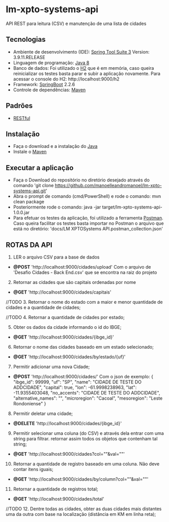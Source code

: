 # lm-xpto-systems-api
 API REST para leitura (CSV) e manutenção de uma lista de cidades

## Tecnologias
- Ambiente de desenvolvimento (IDE): [Spring Tool Suite 3](https://github.com/spring-projects/toolsuite-distribution/wiki/Spring-Tool-Suite-3) Version: 3.9.11.RELEASE
- Linguagem de programação: [Java 8](https://www.java.com/pt_BR/download/faq/java8.xml)
- Banco de dados: Foi utilizado o [H2](https://www.h2database.com/html/main.html) que é em memória, caso queira reinicializar os testes basta parar e subir a aplicação novamente. Para acessar o console do H2: http://localhost:9000/h2
- Framework: [SpringBoot](https://spring.io/projects/spring-boot) 2.2.6
- Controle de dependências: [Maven](https://maven.apache.org/)

## Padrões
- [RESTful](https://blog.caelum.com.br/rest-principios-e-boas-praticas/)

## Instalação
- Faça o download e a instalação do [Java](https://www.java.com/pt_BR/download/)
- Instale o [Maven](http://www.matera.com/blog/post/tutorial-instalacao-apache-maven-configuracao-eclipse)

## Executar a aplicação
- Faça o Download do repositório no diretório desejado através do comando 'git clone https://github.com/manoelleandromanoel/lm-xpto-systems-api.git'
- Abra o prompt de comando (cmd/PowerShell) e rode o comando: mvn clean package
- Posteriormente rode o comando: java -jar target/lm-xpto-systems-api-1.0.0.jar
- Para efetuar os testes da aplicação, foi utilizado a ferramenta [Postman](https://www.postman.com/). Caso queira facilitar os testes basta importar no Postman o arquivo que está no diretório: 'docs/LM XPTOSystems API.postman_collection.json'

## ROTAS DA API
1. LER o arquivo CSV para a base de dados
- **@POST** 'http://localhost:9000/cidades/upload'
Com o arquivo de 'Desafio Cidades - Back End.csv' que se encontra na raiz do projeto

2. Retornar as cidades que são capitais ordenadas por nome
- **@GET** 'http://localhost:9000/cidades/capitais'

//TODO 3. Retornar o nome do estado com a maior e menor quantidade de cidades e a quantidade de cidades;

//TODO 4. Retornar a quantidade de cidades por estado;

5. Obter os dados da cidade informando o id do IBGE;
- **@GET** 'http://localhost:9000/cidades/{ibge_id}'

6. Retornar o nome das cidades baseado em um estado selecionado;
- **@GET** 'http://localhost:9000/cidades/by/estado/{uf}' 

7. Permitir adicionar uma nova Cidade;
- **@POST** 'http://localhost:9000/cidades/'
Com o json de exemplo: { "ibge_id": 99999, "uf": "SP", "name": "CIDADE DE TESTE DO ADDCIDADE", "capital": true, "lon": -61.9998238963, "lat": -11.9355403048, "no_accents": "CIDADE DE TESTE DO ADDCIDADE", "alternative_names": "", "microregion": "Cacoal", "mesoregion": "Leste Rondoniense" }
 
8. Permitir deletar uma cidade;
- **@DELETE** 'http://localhost:9000/cidades/{ibge_id}'

9. Permitir selecionar uma coluna (do CSV) e através dela entrar com uma string para filtrar. retornar assim todos os objetos que contenham tal string;
- **@GET** 'http://localhost:9000/cidades?col=""&val=""'

10. Retornar a quantidade de registro baseado em uma coluna. Não deve contar itens iguais;
- **@GET** 'http://localhost:9000/cidades/by/column?col=""&val=""'

11. Retornar a quantidade de registros total;
- **@GET** 'http://localhost:9000/cidades/total' 

//TODO 12. Dentre todas as cidades, obter as duas cidades mais distantes uma da outra com base na localização (distância em KM em linha reta);